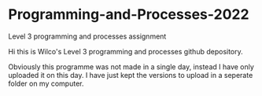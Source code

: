 # Programming-and-Processes-2022
Level 3 programming and processes assignment

Hi this is Wilco's Level 3 programming and processes github depository.

Obviously this programme was not made in a single day, instead I have only uploaded it on this day.
I have just kept the versions to upload in a seperate folder on my computer.
